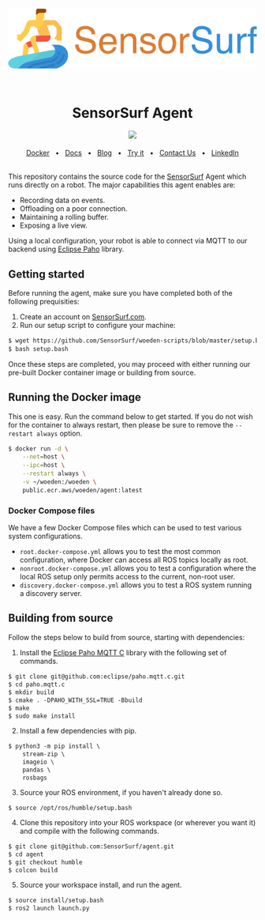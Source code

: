 ![SensorSurf logo](assets/logo.png)

<br/>

<div align="center">
    <h1>SensorSurf Agent</h1>
    <a href="https://github.com/SensorSurf/agent/blob/humble/LICENSE"><img src="https://img.shields.io/badge/License-AGPL_v3-blue.svg" /></a>
    <br />
    <br />
    <a href="https://gallery.ecr.aws/woeden/agent">Docker</a>
    <span>&nbsp;&nbsp;•&nbsp;&nbsp;</span>
    <a href="https://docs.woeden.com">Docs</a>
    <span>&nbsp;&nbsp;•&nbsp;&nbsp;</span>
    <a href="https://www.sensorsurf.com/blogs">Blog</a>
    <span>&nbsp;&nbsp;•&nbsp;&nbsp;</span>
    <a href="https://app.woeden.com/auth/register">Try it</a>
    <span>&nbsp;&nbsp;•&nbsp;&nbsp;</span>
    <a href="https://www.sensorsurf.com/contact">Contact Us</a>
    <span>&nbsp;&nbsp;•&nbsp;&nbsp;</span>
    <a href="https://linkedin.com/company/sensorsurf">LinkedIn</a>
  <br />
  <br />
</div>

This repository contains the source code for the [SensorSurf](sensorsurf.com) Agent which runs directly on a robot. The major capabilities this agent enables are:

* Recording data on events.
* Offloading on a poor connection.
* Maintaining a rolling buffer.
* Exposing a live view.

Using a local configuration, your robot is able to connect via MQTT to our backend using [Eclipse Paho](http://eclipse.org/paho) library.

## Getting started

Before running the agent, make sure you have completed both of the following prequisities:

1. Create an account on [SensorSurf.com](sensorsurf.com).
2. Run our setup script to configure your machine:

```bash
$ wget https://github.com/SensorSurf/woeden-scripts/blob/master/setup.bash
$ bash setup.bash
```

Once these steps are completed, you may proceed with either running our pre-built Docker container image or building from source.

## Running the Docker image

This one is easy. Run the command below to get started. If you do not wish for the container to always restart, then please be sure to remove the `--restart always` option.

```bash
$ docker run -d \
    --net=host \
    --ipc=host \
    --restart always \
    -v ~/woeden:/woeden \
    public.ecr.aws/woeden/agent:latest
```

### Docker Compose files

We have a few Docker Compose files which can be used to test various system configurations.
* `root.docker-compose.yml` allows you to test the most common configuration, where Docker can access all ROS topics locally as root.
* `nonroot.docker-compose.yml` allows you to test a configuration where the local ROS setup only permits access to the current, non-root user.
* `discovery.docker-compose.yml` allows you to test a ROS system running a discovery server.

## Building from source

Follow the steps below to build from source, starting with dependencies:

1. Install the [Eclipse Paho MQTT C](https://github.com/eclipse/paho.mqtt.c) library with the following set of commands.
```
$ git clone git@github.com:eclipse/paho.mqtt.c.git
$ cd paho.mqtt.c
$ mkdir build
$ cmake . -DPAHO_WITH_SSL=TRUE -Bbuild
$ make
$ sudo make install
```

2. Install a few dependencies with pip.
```
$ python3 -m pip install \
    stream-zip \
    imageio \
    pandas \
    rosbags
```

3. Source your ROS environment, if you haven't already done so.
```
$ source /opt/ros/humble/setup.bash
```

4. Clone this repository into your ROS workspace (or wherever you want it) and compile with the following commands.
```
$ git clone git@github.com:SensorSurf/agent.git
$ cd agent
$ git checkout humble
$ colcon build
```

5. Source your workspace install, and run the agent.
```
$ source install/setup.bash
$ ros2 launch launch.py
```
